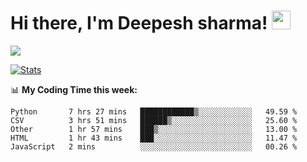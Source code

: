 # Hi there, I'm Deepesh sharma! <img src="https://raw.githubusercontent.com/MartinHeinz/MartinHeinz/master/wave.gif" width="30px">

![](https://camo.githubusercontent.com/992babdffd8c74a1502de375fbdf7e4d54773242/68747470733a2f2f6d656469612e67697068792e636f6d2f6d656469612f53576f536b4e36447854737a71494b4571762f67697068792e676966)

[![Stats](https://github-readme-stats.vercel.app/api?username=deepeshhsharma&show_icons=true&theme=radical)](https://github-readme-stats.vercel.app/api?username=deepeshhsharma&show_icons=true&theme=radical)&nbsp; &nbsp; &nbsp; &nbsp; &nbsp; &nbsp; &nbsp; &nbsp; &nbsp; &nbsp; 

📊 **My Coding Time this week:**
<!--START_SECTION:waka-->
```text
Python       7 hrs 27 mins   ████████████▒░░░░░░░░░░░░   49.59 % 
CSV          3 hrs 51 mins   ██████▒░░░░░░░░░░░░░░░░░░   25.60 % 
Other        1 hr 57 mins    ███▒░░░░░░░░░░░░░░░░░░░░░   13.00 % 
HTML         1 hr 43 mins    ███░░░░░░░░░░░░░░░░░░░░░░   11.47 % 
JavaScript   2 mins          ░░░░░░░░░░░░░░░░░░░░░░░░░   00.26 % 
```
<!--END_SECTION:waka-->
